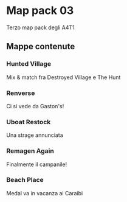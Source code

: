 # Map pack 03

Terzo map pack degli A4T1

## Mappe contenute

### Hunted Village

Mix & match fra Destroyed Village e The Hunt

### Renverse

Ci si vede da Gaston's!

### Uboat Restock

Una strage annunciata

### Remagen Again

Finalmente il campanile!

### Beach Place

Medal va in vacanza ai Caraibi
